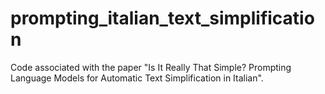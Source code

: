# prompting_italian_text_simplification
Code associated with the paper "Is It Really That Simple? Prompting Language Models for Automatic Text Simplification in Italian".
